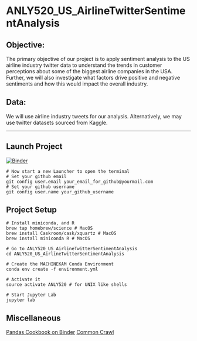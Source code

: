 # ANLY520_US_AirlineTwitterSentimentAnalysis

## Objective:

The primary objective of our project is to apply sentiment analysis to the US airline industry twitter data to understand the trends in customer perceptions about some of the biggest airline companies in the USA. Further, we will also investigate what factors drive positive and negative sentiments and how this would impact the overall industry.

## Data:

We will use airline industry tweets for our analysis. Alternatively, we may use twitter datasets sourced from Kaggle.

---

## Launch Project

[![Binder](https://mybinder.org/badge_logo.svg)](https://mybinder.org/v2/gh/outcastgeek/ANLY520_US_AirlineTwitterSentimentAnalysis.git/master?urlpath=lab/tree/U.S.AirlineTwitterSentimentAnalysis.ipynb)

```{bash}
# Now start a new Launcher to open the terminal
# Set your github email
git config user.email your_email_for_github@yourmail.com
# Set your github username
git config user.name your_github_username
```

## Project Setup

```{bash}
# Install miniconda, and R
brew tap homebrew/science # MacOS
brew install Caskroom/cask/xquartz # MacOS
brew install miniconda R # MacOS

# Go to ANLY520_US_AirlineTwitterSentimentAnalysis
cd ANLY520_US_AirlineTwitterSentimentAnalysis

# Create the MACHINEKAM Conda Environment
conda env create -f environment.yml

# Activate it
source activate ANLY520 # for UNIX like shells

# Start Jupyter Lab
jupyter lab
```
## Miscellaneous

[Pandas Cookbook on Binder](https://mybinder.org/v2/gh/jvns/pandas-cookbook/master)
[Common Crawl](http://commoncrawl.org/)

